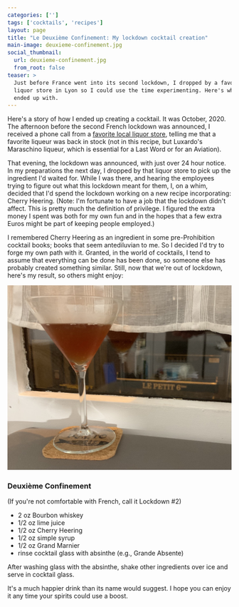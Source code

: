 ```yaml
---
categories: ['']
tags: ['cocktails', 'recipes']
layout: page
title: "Le Deuxième Confinement: My lockdown cocktail creation"
main-image: deuxieme-confinement.jpg
social_thumbnail:
  url: deuxieme-confinement.jpg
  from_root: false
teaser: >
  Just before France went into its second lockdown, I dropped by a favorite
  liquor store in Lyon so I could use the time experimenting. Here's what I
  ended up with.
---
```


Here's a story of how I ended up creating a cocktail. It was October, 2020.
The afternoon before the second French lockdown was announced, I received a
phone call from a [favorite local liquor store](https://www.malleval.com/),
telling me that a favorite liqueur was back in stock (not in this recipe, but
Luxardo's Maraschino liqueur, which is essential for a Last Word or for an
Aviation).

That evening, the lockdown was announced, with just over 24 hour notice. In my
preparations the next day, I dropped by that liquor store to pick up the
ingredient I'd waited for. While I was there, and hearing the employees trying
to figure out what this lockdown meant for them, I, on a whim, decided that I'd
spend the lockdown working on a new recipe incorporating: Cherry Heering.
(Note: I'm fortunate to have a job that the lockdown didn't affect. This is
pretty much the definition of privilege. I figured the extra money I spent was
both for my own fun and in the hopes that a few extra Euros might be part of
keeping people employed.)

I remembered Cherry Heering as an ingredient in some pre-Prohibition cocktail
books; books that seem antediluvian to me. So I decided I'd try to forge my own
path with it. Granted, in the world of cocktails, I tend to assume that
everything can be done has been done, so someone else has probably created
something similar. Still, now that we're out of lockdown, here's my result, so
others might enjoy:

![A lovely cocktail](deuxieme-confinement.jpg)

### Deuxième Confinement 

(If you're not comfortable with French, call it Lockdown \#2)

* 2 oz Bourbon whiskey
* 1/2 oz lime juice
* 1/2 oz Cherry Heering
* 1/2 oz simple syrup
* 1/2 oz Grand Marnier
* rinse cocktail glass with absinthe (e.g., Grande Absente)

After washing glass with the absinthe, shake other ingredients over ice and
serve in cocktail glass.

It's a much happier drink than its name would suggest. I hope you can enjoy it
any time your spirits could use a boost.
